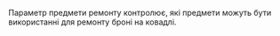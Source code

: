 Параметр предмети ремонту контролює, які предмети можуть бути використанні для ремонту броні на ковадлі.